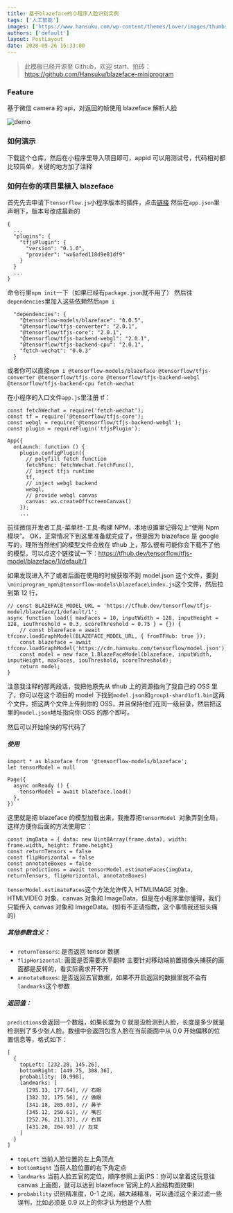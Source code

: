 ```yaml
---
title: 基于blazeface的小程序人脸识别实例
tags: ['人工智能']
images: ['https://www.hansuku.com/wp-content/themes/Lover/images/thumbs/30.jpg']
authors: ['default']
layout: PostLayout
date: 2020-09-26 15:33:00
---
```


> 此模板已经开源至 Github，欢迎 start、拍砖：https://github.com/Hansuku/blazeface-miniprogram

### Feature

基于微信 camera 的 api，对返回的帧使用 blazeface 解析人脸

![demo](https://www.hansuku.com/wp-content/uploads/2020/09/d83d65b6-5d01-42c6-86db-4aeeb5e7c511.png)

### 如何演示

下载这个仓库，然后在小程序里导入项目即可，appid 可以用测试号，代码相对都比较简单，关键的地方加了注释

### 如何在你的项目里植入 blazeface

首先先去申请下`tensorflow.js`小程序版本的插件，点击[链接](https://mp.weixin.qq.com/wxopen/plugindevdoc?appid=wx6afed118d9e81df9)
然后在`app.json`里声明下，版本号改成最新的

```
{
  ...
  "plugins": {
    "tfjsPlugin": {
      "version": "0.1.0",
      "provider": "wx6afed118d9e81df9"
    }
  }
  ...
}
```

命令行里`npm init`一下（如果已经有`package.json`就不用了）
然后往`dependencies`里加入这些依赖然后`npm i`

```
  "dependencies": {
    "@tensorflow-models/blazeface": "0.0.5",
    "@tensorflow/tfjs-converter": "2.0.1",
    "@tensorflow/tfjs-core": "2.0.1",
    "@tensorflow/tfjs-backend-webgl": "2.0.1",
    "@tensorflow/tfjs-backend-cpu": "2.0.1",
    "fetch-wechat": "0.0.3"
  }
```

或者你可以直接`npm i @tensorflow-models/blazeface @tensorflow/tfjs-converter @tensorflow/tfjs-core @tensorflow/tfjs-backend-webgl @tensorflow/tfjs-backend-cpu fetch-wechat`

在小程序的入口文件`app.js`里注册 tf：

```
const fetchWechat = require('fetch-wechat');
const tf = require('@tensorflow/tfjs-core');
const webgl = require('@tensorflow/tfjs-backend-webgl');
const plugin = requirePlugin('tfjsPlugin');

App({
  onLaunch: function () {
    plugin.configPlugin({
      // polyfill fetch function
      fetchFunc: fetchWechat.fetchFunc(),
      // inject tfjs runtime
      tf,
      // inject webgl backend
      webgl,
      // provide webgl canvas
      canvas: wx.createOffscreenCanvas()
    });
    ...

```

前往微信开发者工具-菜单栏-工具-构建 NPM，本地设置里记得勾上“使用 Npm 模块”。
OK，正常情况下到这里准备就完成了，但是因为 blazeface 是 google 写的，理所当然他们的模型文件会放在 tfhub 上，那么很有可能你会下载不了他的模型，可以点这个链接试一下：https://tfhub.dev/tensorflow/tfjs-model/blazeface/1/default/1

如果发现进入不了或者后面在使用的时候获取不到 model.json 这个文件，要到`\miniprogram_npm\@tensorflow-models\blazeface\index.js`这个文件，然后拉到第 12 行，

```
// const BLAZEFACE_MODEL_URL = 'https://tfhub.dev/tensorflow/tfjs-model/blazeface/1/default/1';
async function load({ maxFaces = 10, inputWidth = 128, inputHeight = 128, iouThreshold = 0.3, scoreThreshold = 0.75 } = {}) {
    // const blazeface = await tfconv.loadGraphModel(BLAZEFACE_MODEL_URL, { fromTFHub: true });
    const blazeface = await tfconv.loadGraphModel('https://cdn.hansuku.com/tensorflow/model.json');
    const model = new face_1.BlazeFaceModel(blazeface, inputWidth, inputHeight, maxFaces, iouThreshold, scoreThreshold);
    return model;
}
```

注意我注释的那两段话，我把他原先从 tfhub 上的资源指向了我自己的 OSS 里了，你可以在这个项目的 model 下找到`model.json`和`group1-shard1of1.bin`这两个文件，把这两个文件上传到你的 OSS，并且保持他们在同一级目录，然后把这里的`model.json`地址指向你 OSS 的那个即可。

然后可以开始愉快的写代码了

##### 使用

```
import * as blazeface from '@tensorflow-models/blazeface';
let tensorModel = null

Page({
  async onReady () {
    tensorModel = await blazeface.load()
  },
})
```

这里就是把 blazeface 的模型加载出来，我推荐把`tensorModel `对象弄到全局，这样方便你后面的方法使用它：

```
const imgData = { data: new Uint8Array(frame.data), width: frame.width, height: frame.height}
const returnTensors = false
const flipHorizontal = false
const annotateBoxes = false
const predictions = await tensorModel.estimateFaces(imgData, returnTensors, flipHorizontal, annotateBoxes)
```

`tensorModel.estimateFaces`这个方法允许传入 HTMLIMAGE 对象、HTMLVIDEO 对象、canvas 对象和 ImageData，但是在小程序里你懂得，我们只能传入 canvas 对象和 ImageData。(如有不正请指教，这个事情我还挺头痛的)

##### 其他参数含义：

- `returnTensors`: 是否返回 tensor 数据
- `flipHorizontal`: 画面是否需要水平翻转 主要针对移动端前置摄像头捕获的画面都是反转的，看实际需求开不开
- `annotateBoxes`: 是否返回五官数据，如果不开启返回的数据里就不会有`landmarks`这个参数

##### 返回值：

`predictions`会返回一个数组，如果长度为 0 就是没检测到人脸，长度是多少就是检测到了多少张人脸。数组中会返回包含人脸在当前画面中从 0,0 开始偏移的位置信息等，格式如下：

```
[
  {
    topLeft: [232.28, 145.26],
    bottomRight: [449.75, 308.36],
    probability: [0.998],
    landmarks: [
      [295.13, 177.64], // 右眼
      [382.32, 175.56], // 做眼
      [341.18, 205.03], // 鼻子
      [345.12, 250.61], // 嘴巴
      [252.76, 211.37], // 右耳
      [431.20, 204.93] // 左耳
    ]
  }
]
```

- `topLeft` 当前人脸位置的左上角顶点
- `bottomRight` 当前人脸位置的右下角定点
- `landmarks` 当前人脸五官的定位，顺序参照上面(PS：你可以拿着这玩意往 canvas 上画图，就可以达到 blazeface 官网上的人脸结构图效果)
- `probability` 识别精准度，0-1 之间，越大越精准，可以通过这个来过滤一些误判，比如必须是 0.9 以上的你才认为他是个人脸

